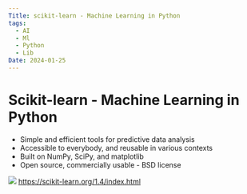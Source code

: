 ```yaml
---
Title: scikit-learn - Machine Learning in Python
tags:
  - AI
  - Ml
  - Python
  - Lib
Date: 2024-01-25
---
```


# Scikit-learn - Machine Learning in Python
- Simple and efficient tools for predictive data analysis
- Accessible to everybody, and reusable in various contexts
- Built on NumPy, SciPy, and matplotlib
- Open source, commercially usable - BSD license


![](_asset/2024-01-25_skikit_lern_image_1.png)
https://scikit-learn.org/1.4/index.html

